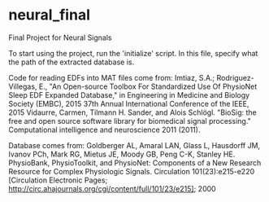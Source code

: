 # neural_final
Final Project for Neural Signals

To start using the project, run the 'initialize' script. In this file, specify what the path of the extracted database is.

Code for reading EDFs into MAT files come from:
Imtiaz, S.A.; Rodriguez-Villegas, E., "An Open-source Toolbox For Standardized Use Of PhysioNet Sleep EDF Expanded Database," in Engineering in Medicine and Biology Society (EMBC), 2015 37th Annual International Conference of the IEEE, 2015
Vidaurre, Carmen, Tilmann H. Sander, and Alois Schlögl. "BioSig: the free and open source software library for biomedical signal processing." Computational intelligence and neuroscience 2011 (2011).

Database comes from:
Goldberger AL, Amaral LAN, Glass L, Hausdorff JM, Ivanov PCh, Mark RG, Mietus JE, Moody GB, Peng C-K, Stanley HE. PhysioBank, PhysioToolkit, and PhysioNet: Components of a New Research Resource for Complex Physiologic Signals. Circulation 101(23):e215-e220 [Circulation Electronic Pages; http://circ.ahajournals.org/cgi/content/full/101/23/e215]; 2000